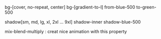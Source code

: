 bg-[cover, no-repeat, center]
bg-[gradient-to-l] from-blue-500 to-green-500

shadow[sm, md, lg, xl, 2xl ... 9xl]
shadow-inner
shadow-blue-500

mix-blend-multiply : creat nice animation with this property